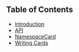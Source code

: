 ## Table of Contents

* [Introduction](/docs/Introduction.md)
* [API](/docs/API.md)
* [NamespaceCard](/docs/NamespaceCard.md)
* [Writing Cards](/docs/WritingCards.md)